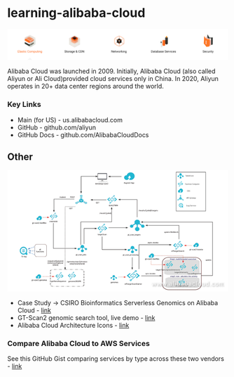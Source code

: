 # learning-alibaba-cloud

![Alibaba Cloud Service Types](https://github.com/lynnlangit/learning-alibaba-cloud/blob/master/images/services.png)

Alibaba Cloud was launched in 2009. Initially, Alibaba Cloud (also called Aliyun or Ali Cloud)provided cloud services only in China. In 2020, Aliyun operates in 20+ data center regions around the world. 

### Key Links
- Main (for US) - us.alibabacloud.com
- GitHub - github.com/aliyun
- GitHub Docs - github.com/AlibabaCloudDocs

## Other

![GT-Scan2 for Genomics on Alibaba Cloud](https://github.com/lynnlangit/learning-alibaba-cloud/blob/master/images/gt-scan-alibaba.png)

- Case Study -> CSIRO Bioinformatics Serverless Genomics on Alibaba Cloud - [link](https://www.alibabacloud.com/blog/gt-scan2-bringing-bioinformatics-to-alibaba-cloud_593841)
- GT-Scan2 genomic search tool, live demo - [link](https://gt-scan.csiro.au/gt-scan2/example)
- Alibaba Cloud Architecture Icons - [link](https://www.alibabacloud.com/help/doc-detail/67830.htm)

### Compare Alibaba Cloud to AWS Services

See this GitHub Gist comparing services by type across these two vendors - [link](https://gist.github.com/lynnlangit/d820bc54f6e97839e9f6a6ea66863e2d)
